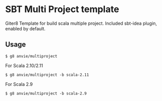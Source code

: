 SBT Multi Project template
=============================

Giter8 Template for build scala multiple project. 
Included sbt-idea plugin, enabled by default.

Usage
------

```
$ g8 anvie/multiproject
```

For Scala 2.10/2.11

```
$ g8 anvie/multiproject -b scala-2.11
```

For Scala 2.9

```
$ g8 anvie/multiproject -b scala-2.9
```
